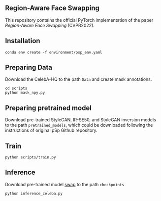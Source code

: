 ## Region-Aware Face Swapping
This repository contains the official PyTorch implementation of the paper *Region-Aware Face Swapping* (CVPR2022).

## Installation
```
conda env create -f environment/psp_env.yaml
```

## Preparing Data
Download the CelebA-HQ to the path `Data` and create mask annotations.
```
cd scripts
python mask_npy.py
```

## Preparing pretrained model
Download pre-trained StyleGAN, IR-SE50, and StyleGAN inversion models to the path `pretrained_models`, which could be downloaded following the instructions of original pSp Github repository.

## Train
```
python scripts/train.py
```

## Inference
Download pre-trained model [swap](https://drive.google.com/file/d/1g3WXZLpQvIpJ6H3OGiMZ8OUaqAW1paSk/view?usp=sharing) to the path `checkpoints`
```
python inference_celeba.py
```


